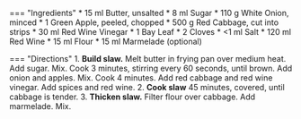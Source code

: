 === "Ingredients"
    * 15 ml Butter, unsalted
    * 8 ml Sugar
    * 110 g White Onion, minced
    * 1 Green Apple, peeled, chopped
    * 500 g Red Cabbage, cut into strips
    * 30 ml Red Wine Vinegar
    * 1 Bay Leaf
    * 2 Cloves
    * <1 ml Salt
    * 120 ml Red Wine
    * 15 ml Flour
    * 15 ml Marmelade (optional)

=== "Directions"
    1. **Build slaw.** Melt butter in frying pan over medium heat. Add sugar. Mix. Cook 3 minutes, stirring every 60 seconds, until brown. Add onion and apples. Mix. Cook 4 minutes. Add red cabbage and red wine vinegar. Add spices and red wine.
    2. **Cook slaw** 45 minutes, covered, until cabbage is tender.
    3. **Thicken slaw.** Filter flour over cabbage. Add marmelade. Mix.

[^1]:
    Inspired by travels to Austria & Bavaria and [Bavarian Kitchen](http://www.bavariankitchen.com/vegetables/rotkohl.aspx).
